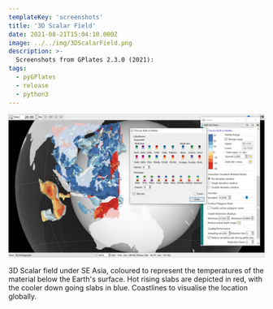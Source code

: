 ```yaml
---
templateKey: 'screenshots'
title: '3D Scalar Field'
date: 2021-08-21T15:04:10.000Z
image: ../../img/3DScalarField.png
description: >-
  Screenshots from GPlates 2.3.0 (2021):
tags:
  - pyGPlates
  - release
  - python3
---
```

![3D Scalar Field](../../img/3DScalarField.png)

3D Scalar field under SE Asia, coloured to represent the temperatures of the material below the Earth's surface. Hot rising slabs are depicted in red, with the cooler down going slabs in blue. Coastlines to visualise the location globally. 

